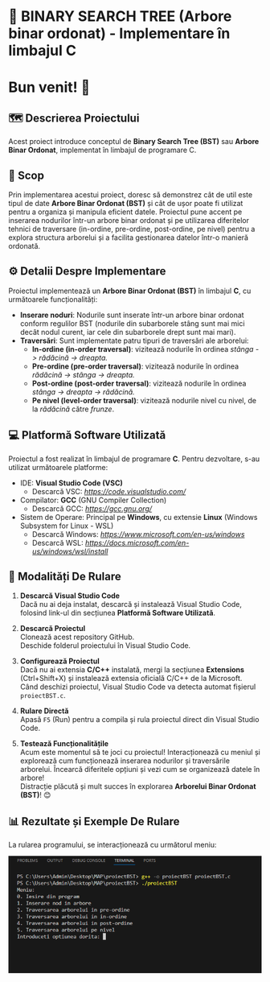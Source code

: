 # 🌳 BINARY SEARCH TREE (Arbore binar ordonat) - Implementare în limbajul C 

# Bun venit! :tada:

## 🗺️ Descrierea Proiectului
Acest proiect introduce conceptul de **Binary Search Tree (BST)** sau **Arbore Binar Ordonat**, implementat în limbajul de programare C. 

## 🎯 Scop 
Prin implementarea acestui proiect, doresc să demonstrez cât de util este tipul de date **Arbore Binar Ordonat (BST)** și cât de ușor poate fi utilizat pentru a organiza și manipula eficient datele. Proiectul pune accent pe inserarea nodurilor într-un arbore binar ordonat și pe utilizarea diferitelor tehnici de traversare (in-ordine, pre-ordine, post-ordine, pe nivel) pentru a explora structura arborelui și a facilita gestionarea datelor într-o manieră ordonată.

## ⚙️ Detalii Despre Implementare
Proiectul implementează un **Arbore Binar Ordonat (BST)** în limbajul **C**, cu următoarele funcționalități:
- **Inserare noduri**: Nodurile sunt inserate într-un arbore binar ordonat conform regulilor BST (nodurile din subarborele stâng sunt mai mici decât nodul curent, iar cele din subarborele drept sunt mai mari).
- **Traversări**: Sunt implementate patru tipuri de traversări ale arborelui:
  - **In-ordine (in-order traversal)**: vizitează nodurile în ordinea *stânga -> rădăcină -> dreapta.*
  - **Pre-ordine (pre-order traversal)**: vizitează nodurile în ordinea *rădăcină -> stânga -> dreapta.*
  - **Post-ordine (post-order traversal)**: vizitează nodurile în ordinea *stânga -> dreapta -> rădăcină.*
  - **Pe nivel (level-order traversal)**: vizitează nodurile nivel cu nivel, de la *rădăcină* către *frunze*.

## 💻 Platformă Software Utilizată
Proiectul a fost realizat în limbajul de programare **C**.
Pentru dezvoltare, s-au utilizat următoarele platforme:
* IDE: **Visual Studio Code (VSC)**
  * Descarcă VSC: *https://code.visualstudio.com/*
* Compilator: **GCC** (GNU Compiler Collection) 
  * Descarcă GCC: *https://gcc.gnu.org/*
* Sistem de Operare: Principal pe **Windows**, cu extensie **Linux** (Windows Subsystem for Linux - WSL) 
  * Descarcă Windows: *https://www.microsoft.com/en-us/windows*
  * Descarcă WSL: *https://docs.microsoft.com/en-us/windows/wsl/install*

## 🔧 Modalități De Rulare
1. **Descarcă Visual Studio Code**  
   Dacă nu ai deja instalat, descarcă și instalează Visual Studio Code, folosind link-ul din secțiunea **Platformă Software Utilizată**.  

2. **Descarcă Proiectul**  
   Clonează acest repository GitHub.  
   Deschide folderul proiectului în Visual Studio Code.  

3. **Configurează Proiectul**  
   Dacă nu ai extensia **C/C++** instalată, mergi la secțiunea **Extensions** (Ctrl+Shift+X) și instalează extensia oficială C/C++ de la Microsoft.  
   Când deschizi proiectul, Visual Studio Code va detecta automat fișierul `proiectBST.c`.

4. **Rulare Directă**  
   Apasă `F5` (Run) pentru a compila și rula proiectul direct din Visual Studio Code.  

5. **Testează Funcționalitățile**  
   Acum este momentul să te joci cu proiectul! Interacționează cu meniul și explorează cum funcționează inserarea nodurilor și traversările arborelui. Încearcă diferitele opțiuni și vezi cum se organizează datele în arbore!  
   Distracție plăcută și mult succes în explorarea **Arborelui Binar Ordonat (BST)**! 😊

## 📊 Rezultate și Exemple De Rulare
La rularea programului, se interacționează cu următorul meniu:

![Meniu principal](./Imagini/ss1.png)

